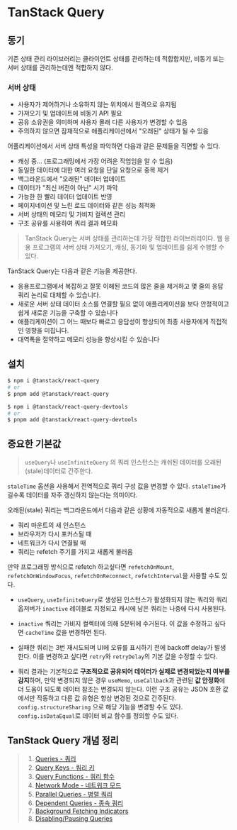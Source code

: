# TanStack Query

## 동기

기존 상태 관리 라이브러리는 클라이언트 상태를 관리하는데 적합합지만, 비동기 또는 서버 상태를 관리하는데엔 적합하지 않다.

### 서버 상태

- 사용자가 제어하거나 소유하지 않는 위치에서 원격으로 유지됨
- 가져오기 및 업데이트에 비동기 API 필요
- 공유 소유권을 의미하며 사용자 몰래 다른 사용자가 변경할 수 있음
- 주의하지 않으면 잠재적으로 애플리케이션에서 "오래된" 상태가 될 수 있음

어플리케이션에서 서버 상태 특성을 파악하면 다음과 같은 문제들을 직면할 수 있다.

- 캐싱 중... (프로그래밍에서 가장 어려운 작업임을 알 수 있음)
- 동일한 데이터에 대한 여러 요청을 단일 요청으로 중복 제거
- 백그라운드에서 "오래된" 데이터 업데이트
- 데이터가 "최신 버전이 아닌" 시기 파악
- 가능한 한 빨리 데이터 업데이트 반영
- 페이지네이션 및 느린 로드 데이터와 같은 성능 최적화
- 서버 상태의 메모리 및 가비지 컬렉션 관리
- 구조 공유를 사용하여 쿼리 결과 메모화

> TanStack Query는 서버 상태를 관리하는데 가장 적합한 라이브러리이다. 웹 응용 프로그램의 서버 상태 가져오기, 캐싱, 동기화 및 업데이트를 쉽게 수행할 수 있다.

TanStack Query는 다음과 같은 기능을 제공한다.

- 응용프로그램에서 복잡하고 잘못 이해된 코드의 많은 줄을 제거하고 몇 줄의 응답 쿼리 논리로 대체할 수 있습니다.
- 새로운 서버 상태 데이터 소스를 연결할 필요 없이 애플리케이션을 보다 안정적이고 쉽게 새로운 기능을 구축할 수 있습니다
- 애플리케이션이 그 어느 때보다 빠르고 응답성이 향상되어 최종 사용자에게 직접적인 영향을 미칩니다.
- 대역폭을 절약하고 메모리 성능을 향상시킬 수 있습니다

## 설치

```bash
$ npm i @tanstack/react-query
# or
$ pnpm add @tanstack/react-query
```

```bash
$ npm i @tanstack/react-query-devtools
# or
$ pnpm add @tanstack/react-query-devtools
```

## 중요한 기본값

> `useQuery`나 `useInfiniteQuery` 의 쿼리 인스턴스는 캐쉬된 데이터를 오래된(stale)데이터로 간주한다.

`staleTime` 옵션을 사용해서 전역적으로 쿼리 구성 값을 변경할 수 있다. `staleTime`가 길수록 데이터를 자주 갱신하지 않는다는 의미이다.

오래된(stale) 쿼리는 백그라운드에서 다음과 같은 상황에 자동적으로 새롭게 불러온다.

- 쿼리 마운트의 새 인스턴스
- 브라우저가 다시 포커스될 때
- 네트워크가 다시 연결될 때
- 쿼리는 refetch 주기를 가지고 새롭게 불러옴

만약 프로그래밍 방식으로 refetch 하고싶다면 `refetchOnMount`, `refetchOnWindowFocus`, `refetchOnReconnect`, `refetchInterval`을 사용할 수도 있다.

- `useQuery`, `useInfiniteQuery`로 생성된 인스턴스가 활성화되지 않는 쿼리와 쿼리 옵저버가 `inactive` 레이블로 지정되고 캐시에 남은 쿼리는 나중에 다시 사용된다.

- `inactive` 쿼리는 가비지 컬렉터에 의해 5분뒤에 수거된다. 이 값을 수정하고 싶다면 `cacheTime` 값을 변경하면 된다.

- 실패한 쿼리는 3번 재시도되며 UI에 오류를 표시하기 전에 backoff delay가 발생한다. 이를 변경하고 싶다면 `retry`와 `retryDelay`의 기본 값을 수정할 수 있다.

- 쿼리 결과는 기본적으로 **구조적으로 공유되어 데이터가 실제로 변경되었는지 여부를 감지**하며, 만약 변경되지 않은 경우 `useMemo`, `useCallback`과 관련된 **값 안정화**에 더 도움이 되도록 데이터 참조는 변경되지 않는다. 이런 구조 공유는 JSON 호환 값에서만 작동하고 다른 값 유형은 항상 변경된 것으로 간주된다. `config.structureSharing` 으로 해당 기능을 변경할 수도 있다. `config.isDataEqual`로 데이터 비교 함수를 정의할 수도 있다.

## TanStack Query 개념 정리

> 1. [Queries - 쿼리](/docs/1_queries.md)
> 2. [Query Keys - 쿼리 키](/docs/2_query_keys.md)
> 3. [Query Functions - 쿼리 함수](/docs/3_query_functions.md)
> 4. [Network Mode - 네트워크 모드](/docs/4_network_mode.md)
> 5. [Parallel Queries - 병렬 쿼리](/docs/5_parallel_aueries.md)
> 6. [Dependent Queries - 종속 쿼리](/docs/6_dependent_queries.md)
> 7. [Background Fetching Indicators](/docs/7_background_fetching_indicators.mds)
> 8. [Disabling/Pausing Queries](/docs/8_disableing_pausing_queries.md)
